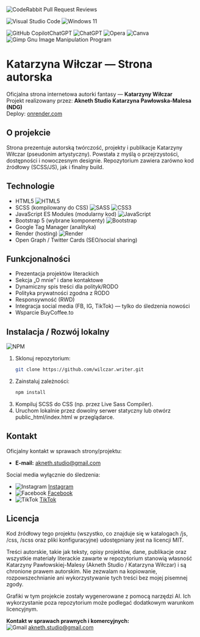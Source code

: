 ![CodeRabbit Pull Request Reviews](https://img.shields.io/coderabbit/prs/github/reisene/wilczar.writer?utm_source=oss&utm_medium=github&utm_campaign=reisene%2Fwilczar.writer&labelColor=171717&color=FF570A&link=https%3A%2F%2Fcoderabbit.ai&label=CodeRabbit+Reviews)

![Visual Studio Code](https://img.shields.io/badge/Visual%20Studio%20Code-0078d7.svg?style=plastic&logo=visual-studio-code&logoColor=white) ![Windows 11](https://img.shields.io/badge/Windows%2011-%230079d5.svg?style=plastic&logo=Windows%2011&logoColor=white)

![GitHub Copilot](https://img.shields.io/badge/github_copilot-8957E5?style=plastic&logo=github-copilot&logoColor=white)ChatGPT ![ChatGPT](https://img.shields.io/badge/chatGPT-74aa9c?style=plastic&logo=openai&logoColor=white) ![Opera](https://img.shields.io/badge/Opera-FF1B2D?style=plastic&logo=Opera&logoColor=white) ![Canva](https://img.shields.io/badge/Canva-%2300C4CC.svg?style=plastic&logo=Canva&logoColor=white) ![Gimp Gnu Image Manipulation Program](https://img.shields.io/badge/Gimp-657D8B?style=plastic&logo=gimp&logoColor=FFFFFF)

# Katarzyna Wiłczar — Strona autorska

Oficjalna strona internetowa autorki fantasy — **Katarzyny Wiłczar**  
Projekt realizowany przez: **Akneth Studio Katarzyna Pawłowska-Malesa (NDG)**  
Deploy: [onrender.com](https://katarzyna-wilczar-writer.onrender.com)

## O projekcie

Strona prezentuje autorską twórczość, projekty i publikacje Katarzyny Wiłczar (pseudonim artystyczny). Powstała z myślą o przejrzystości, dostępności i nowoczesnym designie. Repozytorium zawiera zarówno kod źródłowy (SCSS/JS), jak i finalny build.

## Technologie

- HTML5 ![HTML5](https://img.shields.io/badge/html5-%23E34F26.svg?style=plastic&logo=html5&logoColor=white) 
- SCSS (kompilowany do CSS) ![SASS](https://img.shields.io/badge/SASS-hotpink.svg?style=plastic&logo=SASS&logoColor=white) ![CSS3](https://img.shields.io/badge/css3-%231572B6.svg?style=plastic&logo=css3&logoColor=white) 
- JavaScript ES Modules (modularny kod) ![JavaScript](https://img.shields.io/badge/javascript-%23323330.svg?style=plastic&logo=javascript&logoColor=%23F7DF1E) 
- Bootstrap 5 (wybrane komponenty) ![Bootstrap](https://img.shields.io/badge/bootstrap-%238511FA.svg?style=plastic&logo=bootstrap&logoColor=white)
- Google Tag Manager (analityka)
- Render (hosting) ![Render](https://img.shields.io/badge/Render-%46E3B7.svg?style=plastic&logo=render&logoColor=white)
- Open Graph / Twitter Cards (SEO/social sharing)

## Funkcjonalności

- Prezentacja projektów literackich
- Sekcja „O mnie” i dane kontaktowe
- Dynamiczny spis treści dla polityk/RODO
- Polityka prywatności zgodna z RODO
- Responsywność (RWD)
- Integracja social media (FB, IG, TikTok) — tylko do śledzenia nowości
- Wsparcie BuyCoffee.to

## Instalacja / Rozwój lokalny
![NPM](https://img.shields.io/badge/NPM-%23CB3837.svg?style=plastic&logo=npm&logoColor=white) 
1. Sklonuj repozytorium:
    ```bash
    git clone https://github.com/wilczar.writer.git
    ```
2. Zainstaluj zależności:
    ```bash
    npm install
    ```
3. Kompiluj SCSS do CSS (np. przez Live Sass Compiler).
4. Uruchom lokalnie przez dowolny serwer statyczny lub otwórz public_html/index.html w przeglądarce.

## Kontakt

Oficjalny kontakt w sprawach strony/projektu:

- **E-mail:** akneth.studio@gmail.com

Social media wyłącznie do śledzenia:

- ![Instagram](https://img.shields.io/badge/Instagram-%23E4405F.svg?style=plastic&logo=Instagram&logoColor=white) [Instagram](https://www.instagram.com/akneth_writer/)
- ![Facebook](https://img.shields.io/badge/Facebook-%231877F2.svg?style=plastic&logo=Facebook&logoColor=white) [Facebook](https://www.facebook.com/akneth.writer)
- ![TikTok](https://img.shields.io/badge/TikTok-%23000000.svg?style=plastic&logo=TikTok&logoColor=white) [TikTok](https://www.tiktok.com/@akneth_writer)

## Licencja

Kod źródłowy tego projektu (wszystko, co znajduje się w katalogach /js, /css, /scss oraz pliki konfiguracyjne) udostępniany jest na licencji MIT.

Treści autorskie, takie jak teksty, opisy projektów, dane, publikacje oraz wszystkie materiały literackie zawarte w repozytorium stanowią własność Katarzyny Pawłowskiej-Malesy (Akneth Studio / Katarzyna Wiłczar) i są chronione prawem autorskim. Nie zezwalam na kopiowanie, rozpowszechnianie ani wykorzystywanie tych treści bez mojej pisemnej zgody.

Grafiki w tym projekcie zostały wygenerowane z pomocą narzędzi AI. Ich wykorzystanie poza repozytorium może podlegać dodatkowym warunkom licencyjnym.

**Kontakt w sprawach prawnych i komercyjnych:**  
![Gmail](https://img.shields.io/badge/Gmail-D14836?style=plastic&logo=gmail&logoColor=white)  akneth.studio@gmail.com

